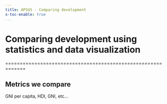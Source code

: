 ```yaml
---
title: APSUS - Comparing development
x-toc-enable: true
...
```


# Comparing development using statistics and data visualization
=============================================================

## Metrics we compare
GNI per capita, HDI, GNI, etc...

